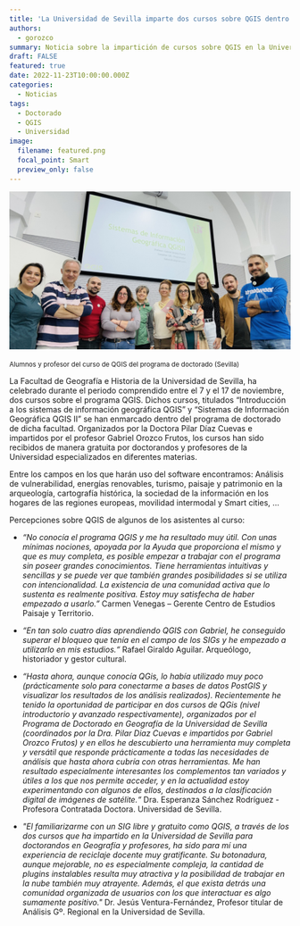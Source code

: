 ```yaml
---
title: 'La Universidad de Sevilla imparte dos cursos sobre QGIS dentro de su programa de doctorado'
authors: 
  - gorozco
summary: Noticia sobre la impartición de cursos sobre QGIS en la Universidad de Sevilla
draft: FALSE
featured: true
date: 2022-11-23T10:00:00.000Z
categories:
  - Noticias
tags:
  - Doctorado
  - QGIS
  - Universidad
image:
  filename: featured.png
  focal_point: Smart
  preview_only: false
---
```


![](qgis_doctorado.jpg)

<small>Alumnos y profesor del curso de QGIS del programa de doctorado (Sevilla)</small>

La Facultad de Geografía e Historia de la Universidad de Sevilla, ha celebrado durante el periodo comprendido entre el 7 y el 17 de noviembre, dos cursos sobre el programa QGIS. Dichos cursos, titulados “Introducción a los sistemas de información geográfica QGIS” y “Sistemas de Información Geográfica QGIS II” se han enmarcado dentro del programa de doctorado de dicha facultad. Organizados por la Doctora Pilar Díaz Cuevas e impartidos por el profesor Gabriel Orozco Frutos, los cursos han sido recibidos de manera gratuita por doctorandos y profesores de la Universidad especializados en diferentes materias.

Entre los campos en los que harán uso del software encontramos: Análisis de vulnerabilidad, energías renovables, turismo, paisaje y patrimonio en la arqueología, cartografía histórica, la sociedad de la información en los hogares de las regiones europeas, movilidad intermodal y Smart cities, …

Percepciones sobre QGIS de algunos de los asistentes al curso:

* _“No conocía el programa QGIS y me ha resultado muy útil. Con unas mínimas nociones, apoyada por la Ayuda que proporciona el mismo y que es muy completa, es posible empezar a trabajar con el programa sin poseer grandes conocimientos. Tiene herramientas intuitivas y sencillas y se puede ver que también grandes posibilidades si se utiliza con intencionalidad. La existencia de una comunidad activa que lo sustenta es realmente positiva. Estoy muy satisfecha de haber empezado a usarlo.”_ Carmen Venegas – Gerente Centro de Estudios Paisaje y Territorio.

* _“En tan solo cuatro días aprendiendo QGIS con Gabriel, he conseguido superar el bloqueo que tenía en el campo de los SIGs y he empezado a utilizarlo en mis estudios.“_ Rafael Giraldo Aguilar. Arqueólogo, historiador y gestor cultural.

* _“Hasta ahora, aunque conocía QGis, lo había utilizado muy poco (prácticamente solo para conectarme a bases de datos PostGIS y visualizar los resultados de los análisis realizados).  Recientemente he tenido la oportunidad de participar en dos cursos de QGis (nivel introductorio y avanzado respectivamente), organizados por el Programa de Doctorado en Geografía de la Universidad de Sevilla (coordinados por la Dra. Pilar Diaz Cuevas e impartidos por Gabriel Orozco Frutos) y en ellos he descubierto una herramienta muy completa y versátil que responde prácticamente a todas las necesidades de análisis que hasta ahora cubría con otras herramientas. Me han resultado especialmente interesantes los complementos tan variados y útiles a los que nos permite acceder, y en la actualidad estoy experimentando con algunos de ellos, destinados a la clasificación digital de imágenes de satélite.“_ Dra. Esperanza Sánchez Rodríguez - Profesora Contratada Doctora. Universidad de Sevilla.

* _"El familiarizarme con un SIG libre y gratuito como QGIS, a través de los dos cursos que ha impartido en la Universidad de Sevilla para doctorandos en Geografía y profesores, ha sido para mí una experiencia de reciclaje docente muy gratificante. Su botonadura, aunque mejorable, no es especialmente compleja, la cantidad de plugins instalables resulta muy atractiva y la posibilidad de trabajar en la nube también muy atrayente. Además, el que exista detrás una comunidad organizada de usuarios con los que interactuar es algo sumamente positivo."_ Dr. Jesús Ventura-Fernández, Profesor titular de Análisis Gº. Regional en la Universidad de Sevilla.

